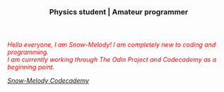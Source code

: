 <!DOCTYPE html>
<html lang="en-US">
  <head>
    <meta charset="UTF-8">
    <meta name="keywords" content="HTML, CSS">
    <meta name="author" content="Snow-Melody">
    <meta name="desrciption" content="Snow-Melody README">
    <meta name="viewport" content="width=device=width, intial-scale=1.0">
  </head>
<body>
    <header>
      <h3 align-text="center" stlye="color:⚛️;"><strong>Physics student | Amateur programmer</strong></h3> 
    </header>
    <p style="color:red;"><em>Hello everyone, I am Snow-Melody! I am completely new to coding and programming. <br>I am currently working through The Odin Project and Codecademy as a beginning point.<br></p>
  <table text-align='center'>
    <tr><a href='codecademy.com/profiles/Snow-Melody.com'>Snow-Melody Codecademy</a></tr> 
  </table> 
  </body>
</html>

<!---
Snow-Melody/Snow-Melody is a ✨ special ✨ repository because its `README.md` (this file) appears on your GitHub profile.
You can click the Preview link to take a look at your changes.
--->
